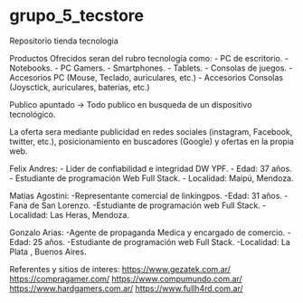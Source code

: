 # grupo_5_tecstore
Repositorio tienda tecnologia

Productos Ofrecidos seran del rubro tecnología como:
    - PC de escritorio.
    - Notebooks.
    - PC Gamers.
    - Smartphones.
    - Tablets.
    - Consolas de juegos.
    - Accesorios PC (Mouse, Teclado, auriculares, etc.)
    - Accesorios Consolas (Joysctick, auriculares, baterias, etc.)


Publico apuntado -> Todo publico en busqueda de un dispositivo tecnológico.

La oferta sera mediante publicidad en redes sociales (instagram, Facebook, twitter, etc.), posicionamiento en buscadores (Google) y ofertas en la propia web.

Felix Andres:   - Lider de confiabilidad e integridad DW YPF.
                - Edad: 37 años.
                - Estudiante de programación Web Full Stack.
                - Localidad: Maipú, Mendoza.

Matias Agostini: -Representante comercial de linkingpos.
                 -Edad: 31 años.
                 -Fana de San Lorenzo.
                 -Estudiante de programación web Full Stack. 
                 -Localidad: Las Heras, Mendoza. 


Gonzalo Arias:  -Agente de propaganda Medica y encargado de comercio.
                -Edad: 25 años.
                -Estudiante de programación web Full Stack. 
                -Localidad: La Plata , Buenos Aires.


Referentes y sitios de interes:
https://www.gezatek.com.ar/
https://compragamer.com/
https://www.compumundo.com.ar/
https://www.hardgamers.com.ar/
https://www.fullh4rd.com.ar/
